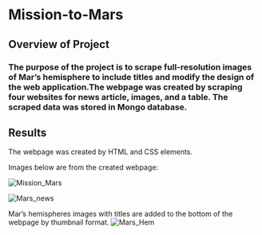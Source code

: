 # Mission-to-Mars
## Overview of Project
### The purpose of the project is to scrape full-resolution images of Mar’s hemisphere to include titles and modify the design of the web application.The webpage was created by scraping four websites for news article, images, and a table. The scraped data was stored in Mongo database.  
## Results
The webpage was created by HTML and CSS elements. 

Images below are from the created webpage:

![Mission_Mars](https://user-images.githubusercontent.com/96746207/165005300-44454320-af63-4119-9ed0-c929125e1ac4.png)

![Mars_news](https://user-images.githubusercontent.com/96746207/165005292-9edb3bb0-a93a-4772-bffc-02899b41be7d.png)

Mar’s hemispheres images with titles are added to the bottom of the webpage by thumbnail format. 
![Mars_Hem](https://user-images.githubusercontent.com/96746207/165005288-a78ab075-38a6-4fb6-bd71-89bf73372bb3.png)
